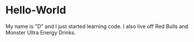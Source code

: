 # Hello-World
My name is "D" and I just started learning code. I also live off Red Bulls and Monster Ultra Energy Drinks.
